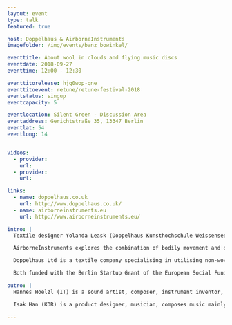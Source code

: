 ```yaml
---
layout: event
type: talk
featured: true

host: Doppelhaus & AirborneInstruments
imagefolder: /img/events/banz_bowinkel/

eventtitle: About wool in clouds and flying music discs
eventdate: 2018-09-27
eventtime: 12:00 - 12:30

eventtitorelease: hjq0wop-qne
eventtitoevent: retune/retune-festival-2018
eventstatus: singup
eventcapacity: 5

eventlocation: Silent Green - Discussion Area
eventaddress: Gerichtstraße 35, 13347 Berlin
eventlat: 54
eventlong: 14


videos:
  - provider:
    url:
  - provider:
    url:

links:
  - name: doppelhaus.co.uk
    url: http://www.doppelhaus.co.uk/
  - name: airborneinstruments.eu
    url: http://www.airborneinstruments.eu/

intro: |
  Textile designer Yolanda Leask (Doppelhaus Kunsthochschule Weissensee) and musicians Hannes Hoelzl and Isak Han (AirborneInstruments, Universität der Künste Berlin) give a short talk about their projects and companies.

  AirborneInstruments explores the combination of bodily movement and digital technologies for musical expression. The NTMI – NonTrivial Music Instrument – is a new digital musical instrument facilitating a unique form of intuitive gestural play supported by its wireless interface and special software architecture. Different from convenient musical interfaces it can be moved freely in space, while tilt, orientation and acceleration influence the sounding music.

  Doppelhaus Ltd is a textile company specialising in utilising non-woven technology for the creation of high-quality fabrics. The novel approach involves meticulous consideration and research into supply chains, sustainability and surface technology/design.

  Both funded with the Berlin Startup Grant of the European Social Fund and the Berlin Senate Departement for Economics they discus the impact of this grant. 

outro: |
  Hannes Hoelzl (IT) is a sound artist, composer, instrument inventor, live performer, evangelist of experimental sound practice, currently teaching at UdK Berlin.

  Isak Han (KOR) is a product designer, musician, composes music mainly by means of hardware circuit bending, software programming and personal instrument design.

---
```

